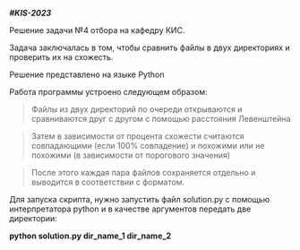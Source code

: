 ___#KIS-2023___

Решение задачи №4 отбора на кафедру КИС.

Задача заключалась в том, чтобы сравнить файлы в двух директориях и проверить их на схожесть.

Решение представлено на языке Python

Работа программы устроено следующем образом:
> Файлы из двух директорий по очереди открываются и сравниваются друг с другом с помощью расстояния Левенштейна

> Затем в зависимости от процента схожести считаются совпадающими (если 100% совпадение) и похожими или не похожими (в зависимости от порогового значения)

> После этого каждая пара файлов сохраняется отдельно и выводится в соответствии с форматом.

Для запуска скрипта, нужно запустить файл solution.py с помощью интерпретатора python и в качестве аргументов передать две директории:

__python solution.py dir_name_1 dir_name_2__
